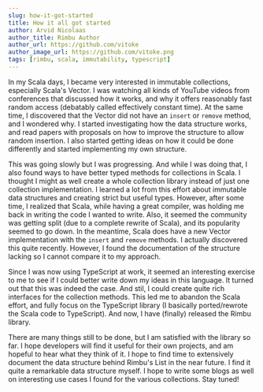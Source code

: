 ```yaml
---
slug: how-it-got-started
title: How it all got started
author: Arvid Nicolaas
author_title: Rimbu Author
author_url: https://github.com/vitoke
author_image_url: https://github.com/vitoke.png
tags: [rimbu, scala, immutability, typescript]
---
```


In my Scala days, I became very interested in immutable collections, especially Scala's Vector. I was watching all kinds of YouTube videos from conferences
that discussed how it works, and why it offers reasonably fast random access (debatably called effectively constant time). At the same time, I discovered that the Vector did not have an `insert` or `remove`
method, and I wondered why. I started investigating how the data structure works, and read papers with proposals on how to improve the structure to allow random
insertion. I also started getting ideas on how it could be done differently and started implementing my own structure.

This was going slowly but I was progressing. And while I was doing that, I also found ways to have better typed methods for collections in Scala. I thought I might
as well create a whole collection library instead of just one collection implementation. I learned a lot from this effort about immutable data structures and
creating strict but useful types. However, after some time, I realized that Scala, while having a great compiler, was holding me back in writing the code I wanted
to write. Also, it seemed the community was getting split (due to a complete rewrite of Scala), and its popularity seemed to go down. In the meantime, Scala does have
a new Vector implementation with the `insert` and `remove` methods. I actually discovered this quite recently. However, I found the documentation of the structure lacking so I cannot compare it to my approach.

Since I was now using TypeScript at work, it seemed an interesting exercise to me to see if I could better write down my ideas in this language. It turned out
that this was indeed the case. And stil, I could create quite rich interfaces for the collection methods. This led me to abandon the Scala effort, and fully
focus on the TypeScript library (I basically ported/rewrote the Scala code to TypeScript). And now, I have (finally) released the Rimbu library.

There are many things still to be done, but I am satisfied with the library so far. I hope developers will find it useful for their own projects, and am
hopeful to hear what they think of it. I hope to find time to extensively document the data structure behind Rimbu's List in the near future. I find it quite
a remarkable data structure myself. I hope to write some blogs as well on interesting use cases I found for the various collections. Stay tuned!
